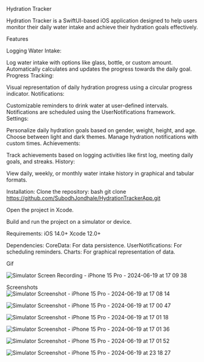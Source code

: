 
Hydration Tracker

Hydration Tracker is a SwiftUI-based iOS application designed to help users monitor their daily water intake and achieve their hydration goals effectively.

Features

Logging Water Intake:

Log water intake with options like glass, bottle, or custom amount.
Automatically calculates and updates the progress towards the daily goal.
Progress Tracking:

Visual representation of daily hydration progress using a circular progress indicator.
Notifications:

Customizable reminders to drink water at user-defined intervals.
Notifications are scheduled using the UserNotifications framework.
Settings:

Personalize daily hydration goals based on gender, weight, height, and age.
Choose between light and dark themes.
Manage hydration notifications with custom times.
Achievements:

Track achievements based on logging activities like first log, meeting daily goals, and streaks.
History:

View daily, weekly, or monthly water intake history in graphical and tabular formats.

Installation:
Clone the repository:
bash
git clone https://github.com/SubodhJondhale/HydrationTrackerApp.git

Open the project in Xcode.

Build and run the project on a simulator or device.

Requirements:
iOS 14.0+
Xcode 12.0+

Dependencies:
CoreData: For data persistence.
UserNotifications: For scheduling reminders.
Charts: For graphical representation of data.



Gif

![Simulator Screen Recording - iPhone 15 Pro - 2024-06-19 at 17 09 38](https://github.com/SubodhJondhale/HydrationTrackerApp/assets/122435965/b1c3dd94-4c8f-4c14-aaa9-fc857faa862e)


Screenshots 
![Simulator Screenshot - iPhone 15 Pro - 2024-06-19 at 17 08 14](https://github.com/SubodhJondhale/HydrationTrackerApp/assets/122435965/bb91ffc6-cf0a-46f7-9869-10182de2a2c4)


![Simulator Screenshot - iPhone 15 Pro - 2024-06-19 at 17 00 47](https://github.com/SubodhJondhale/HydrationTrackerApp/assets/122435965/386c6a8b-c808-4e3d-b218-2e93193c8f54)


![Simulator Screenshot - iPhone 15 Pro - 2024-06-19 at 17 01 18](https://github.com/SubodhJondhale/HydrationTrackerApp/assets/122435965/c89873aa-a6fd-4069-8c9b-3effa2d9bd17)


![Simulator Screenshot - iPhone 15 Pro - 2024-06-19 at 17 01 36](https://github.com/SubodhJondhale/HydrationTrackerApp/assets/122435965/6274bd61-428f-473a-ad62-7ccf7e4ad355)


![Simulator Screenshot - iPhone 15 Pro - 2024-06-19 at 17 01 52](https://github.com/SubodhJondhale/HydrationTrackerApp/assets/122435965/45af9309-f931-46b1-903e-72185df6289b)


![Simulator Screenshot - iPhone 15 Pro - 2024-06-19 at 23 18 27](https://github.com/SubodhJondhale/HydrationTrackerApp/assets/122435965/cba69756-9569-4a43-86d6-93a481055af8)
















